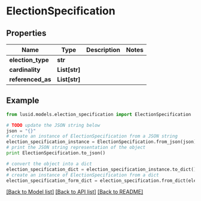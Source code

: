 # ElectionSpecification


## Properties
Name | Type | Description | Notes
------------ | ------------- | ------------- | -------------
**election_type** | **str** |  | 
**cardinality** | **List[str]** |  | 
**referenced_as** | **List[str]** |  | 

## Example

```python
from lusid.models.election_specification import ElectionSpecification

# TODO update the JSON string below
json = "{}"
# create an instance of ElectionSpecification from a JSON string
election_specification_instance = ElectionSpecification.from_json(json)
# print the JSON string representation of the object
print ElectionSpecification.to_json()

# convert the object into a dict
election_specification_dict = election_specification_instance.to_dict()
# create an instance of ElectionSpecification from a dict
election_specification_form_dict = election_specification.from_dict(election_specification_dict)
```
[[Back to Model list]](../README.md#documentation-for-models) [[Back to API list]](../README.md#documentation-for-api-endpoints) [[Back to README]](../README.md)


